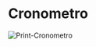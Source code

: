 # Cronometro

![Print-Cronometro](https://user-images.githubusercontent.com/87776834/197843260-1c75a7a7-1766-4a44-bba2-15477509fcf7.png)
